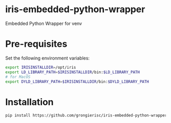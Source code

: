 # iris-embedded-python-wrapper
Embedded Python Wrapper for venv

# Pre-requisites

Set the following environment variables:

```bash
export IRISINSTALLDIR=/opt/iris
export LD_LIBRARY_PATH=$IRISINSTALLDIR/bin:$LD_LIBRARY_PATH
# for MacOS
export DYLD_LIBRARY_PATH=$IRISINSTALLDIR/bin:$DYLD_LIBRARY_PATH
```

# Installation  

```bash
pip install https://github.com/grongierisc/iris-embedded-python-wrapper/releases/download/v0.0.4/iris-0.0.4-py3-none-any.whl
```
